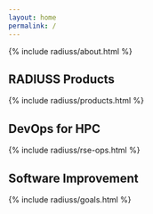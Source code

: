 ```yaml
---
layout: home
permalink: /
---
```


{% include radiuss/about.html %}


## RADIUSS Products

{% include radiuss/products.html %}

## DevOps for HPC

{% include radiuss/rse-ops.html %}

## Software Improvement

{% include radiuss/goals.html %}

